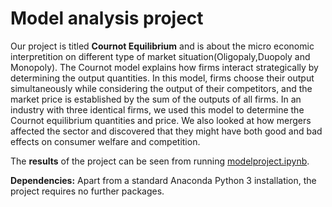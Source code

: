 # Model analysis project

Our project is titled **Cournot Equilibrium** and is about the micro economic interpretition on different type of market situation(Oligopaly,Duopoly and Monopoly).
The Cournot model explains how firms interact strategically by determining the output quantities. In this model, firms choose their output simultaneously while considering the output of their competitors, and the market price is established by the sum of the outputs of all firms. In an industry with three identical firms, we used this model to determine the Cournot equilibrium quantities and price. We also looked at how mergers affected the sector and discovered that they might have both good and bad effects on consumer welfare and competition.

The **results** of the project can be seen from running [modelproject.ipynb](modelproject.ipynb).

**Dependencies:** Apart from a standard Anaconda Python 3 installation, the project requires no further packages.

